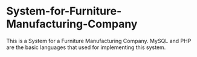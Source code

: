 # System-for-Furniture-Manufacturing-Company
This is a System for a Furniture Manufacturing Company. MySQL and PHP are the basic languages that used for implementing this system.
